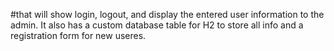 #that will show login, logout, and display the entered user information to the admin. It also has a custom database table for H2 to store all info and a registration form for new useres.
